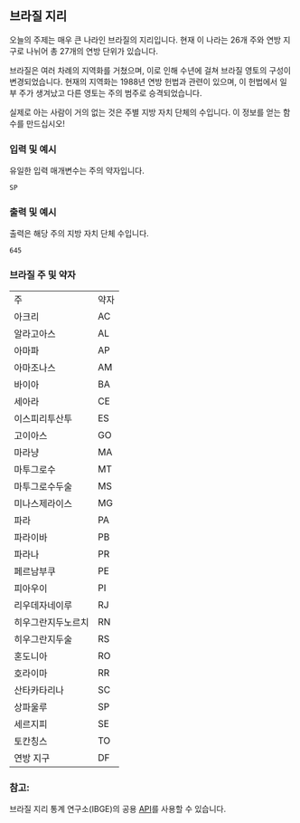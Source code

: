 ## 브라질 지리

오늘의 주제는 매우 큰 나라인 브라질의 지리입니다.
현재 이 나라는 26개 주와 연방 지구로 나뉘어 총 27개의 연방 단위가 있습니다.

브라질은 여러 차례의 지역화를 거쳤으며, 이로 인해 수년에 걸쳐 브라질 영토의 구성이 변경되었습니다. 현재의 지역화는 1988년 연방 헌법과 관련이 있으며, 이 헌법에서 일부 주가 생겨났고 다른 영토는 주의 범주로 승격되었습니다.

실제로 아는 사람이 거의 없는 것은 주별 지방 자치 단체의 수입니다. 이 정보를 얻는 함수를 만드십시오!


### 입력 및 예시
유일한 입력 매개변수는 주의 약자입니다.
```
SP
```

### 출력 및 예시
출력은 해당 주의 지방 자치 단체 수입니다.
```
645
```


### 브라질 주 및 약자
|||
|--- |--- |
|주|약자|
|아크리|AC|
|알라고아스|AL|
|아마파|AP|
|아마조나스|AM|
|바이아|BA|
|세아라|CE|
|이스피리투산투|ES|
|고이아스|GO|
|마라냥|MA|
|마투그로수|MT|
|마투그로수두술|MS|
|미나스제라이스|MG|
|파라|PA|
|파라이바|PB|
|파라나|PR|
|페르남부쿠|PE|
|피아우이|PI|
|리우데자네이루|RJ|
|히우그란지두노르치|RN|
|히우그란지두술|RS|
|혼도니아|RO|
|호라이마|RR|
|산타카타리나|SC|
|상파울루|SP|
|세르지피|SE|
|토칸칭스|TO|
|연방 지구|DF|


### 참고:
브라질 지리 통계 연구소(IBGE)의 공용 [API](https://servicodados.ibge.gov.br/api/v1/localidades/municipios)를 사용할 수 있습니다.